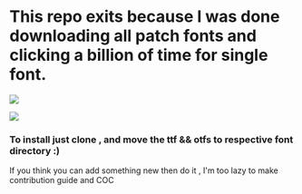 # This repo exits because I was  done downloading all patch fonts and clicking a billion of time for single font.
![](https://img.shields.io/github/repo-size/abhaytaras7/nerd-fonts-made-easy?style=plastic)


![](https://media.tenor.com/cctV9EvJdAoAAAAC/cat-laptop.gif)
### To install just clone , and move the ttf && otfs to respective font directory :)



If you think you can add something new then do it , I'm too lazy to make contribution guide and COC

